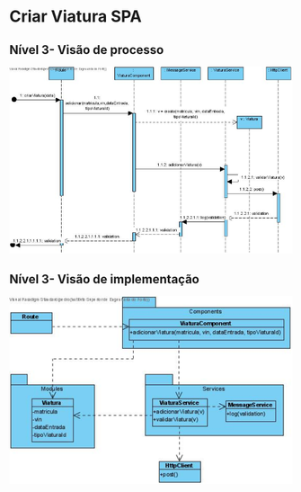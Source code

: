 # Criar Viatura SPA

## Nível 3- Visão de processo

![SDCriarViatura](SD_CriarViaturaSPA.jpg)

## Nível 3- Visão de implementação

![CDCriarViatura](CD_CriarViaturaSPA.jpg)